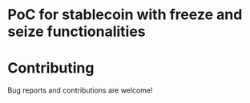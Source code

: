# PoC for stablecoin with freeze and seize functionalities

# Contributing

Bug reports and contributions are welcome!